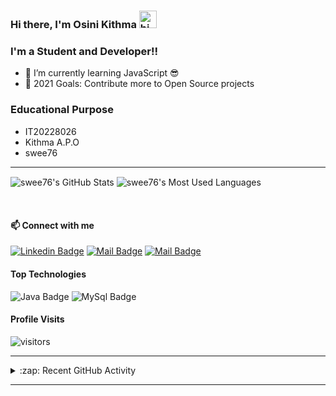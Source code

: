 ### Hi there, I'm Osini Kithma <img src="https://user-images.githubusercontent.com/1303154/88677602-1635ba80-d120-11ea-84d8-d263ba5fc3c0.gif" width="28px" alt="hi">
 
### I'm a Student and Developer!!
 
- 🌱 I’m currently learning JavaScript 😎
- 🥅 2021 Goals: Contribute more to Open Source projects
 
### Educational Purpose
- IT20228026
- Kithma A.P.O
- swee76
 
---
 
  <img align="center" alt="swee76's GitHub Stats" src="https://github-readme-stats.vercel.app/api?username=swee76&show_icons=true&hide_border=true&theme=gruvbox"/>&nbsp;<img align="center" alt="swee76's Most Used Languages" src="https://github-readme-stats.vercel.app/api/top-langs/?username=swee76&layout=compact&theme=gruvbox&hide_border=true"/>
 
<br>
 
#### :mailbox: Connect with me
 
 [![Linkedin Badge](https://img.shields.io/badge/-Osini-0e76a8?style=flat&labelColor=0e76a8&logo=linkedin&logoColor=white)][linkedin]
[![Mail Badge](https://img.shields.io/badge/-@oshi__i__gurl-e84393?style=flat&labelColor=e84393&logo=instagram&logoColor=white)][instagram]
[![Mail Badge](https://img.shields.io/badge/-osini_kithma-c0392b?style=flat&labelColor=c0392b&logo=gmail&logoColor=white)][gmail]
 
#### Top Technologies
 
<!-- ![Angular Badge](https://img.shields.io/badge/-Angular-red?style=for-the-badge&labelColor=black&logo=Angular&logoColor=red) ![Typescript Badge](https://img.shields.io/badge/-Typescript-007acc?style=for-the-badge&labelColor=black&logo=typescript&logoColor=007acc) ![Java Badge](https://img.shields.io/badge/-Java-gold?style=for-the-badge&labelColor=black&logo=java&logoColor=gold) ![Spring Badge](https://img.shields.io/badge/-Spring_Boot-green?style=for-the-badge&labelColor=black&logo=springboot&logoColor=green) ![MySql Badge](https://img.shields.io/badge/-MySQL-blue?style=for-the-badge&labelColor=black&logo=mysql&logoColor=white) -->
 
![Java Badge](https://img.shields.io/badge/-Java-gold?style=for-the-badge&labelColor=black&logo=java&logoColor=gold) ![MySql Badge](https://img.shields.io/badge/-MySQL-blue?style=for-the-badge&labelColor=black&logo=mysql&logoColor=white)
 
 
#### Profile Visits
 
![visitors](https://visitor-badge.glitch.me/badge?page_id=swee76.swee76)
 
 
 
---
 
<details>
 
  <summary>:zap: Recent GitHub Activity</summary>
   
  <!--START_SECTION:activity-->
1. 💪 Opened PR [#101](https://github.com/lonewol7f/EnLearn/pull/101) in [lonewol7f/EnLearn](https://github.com/lonewol7f/EnLearn)
  <!--END_SECTION:activity-->
 
</details>
 
---
 
 
<!-- <details>
 
  <summary>:pushpin: Pinned Repositories</summary>
 
  <br>
 
  &nbsp;&nbsp;&nbsp;<a href="https://github.com/swee76/FixBid">
    <img align="center" src="https://github-readme-stats.vercel.app/api/pin/?username=swee76&repo=FixBid&theme=gruvbox&show_owner=true&hide_border=true" />
  </a>&nbsp;&nbsp;&nbsp;&nbsp;&nbsp;
  <a href="https://github.com/swee76/SoundSpace">
    <img align="center" src="https://github-readme-stats.vercel.app/api/pin/?username=swee76&repo=SoundSpace&theme=gruvbox&show_owner=true&hide_border=true" />
  </a>
 
  <br>
 
  &nbsp;&nbsp;&nbsp;<a href="https://github.com/swee76/JavaCRUD">
    <img align="center" src="https://github-readme-stats.vercel.app/api/pin/?username=swee76&repo=JavaCRUD&theme=gruvbox&show_owner=true&hide_border=true" />
  </a>&nbsp;&nbsp;&nbsp;&nbsp;&nbsp;
  <a href="https://github.com/swee76/diceGame">
    <img align="center" src="https://github-readme-stats.vercel.app/api/pin/?username=swee76&repo=diceGame&theme=gruvbox&show_owner=true&hide_border=true" />
  </a>
 
</details> -->
 
<!-- List of web sites -->
 
[instagram]: https://www.instagram.com/oshi_i_gurl/
[linkedin]: https://www.linkedin.com/in/#/
[gmail]: mailto:oshinikithma1213@gmail.com
